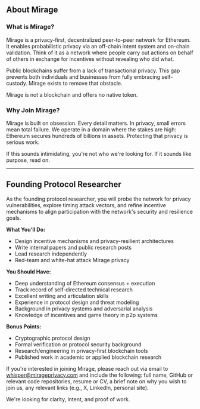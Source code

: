 ## About Mirage

### What is Mirage?

Mirage is a privacy-first, decentralized peer-to-peer network for Ethereum. It enables probabilistic privacy via an off-chain intent system and on-chain validation. Think of it as a network where people carry out actions on behalf of others in exchange for incentives without revealing who did what.

Public blockchains suffer from a lack of transactional privacy. This gap prevents both individuals and businesses from fully embracing self-custody. Mirage exists to remove that obstacle.

Mirage is not a blockchain and offers no native token.

### Why Join Mirage?

Mirage is built on obsession. Every detail matters. In privacy, small errors mean total failure. We operate in a domain where the stakes are high: Ethereum secures hundreds of billions in assets. Protecting that privacy is serious work.

If this sounds intimidating, you're not who we're looking for. If it sounds like purpose, read on.

---

## Founding Protocol Researcher

As the founding protocol researcher, you will probe the network for privacy vulnerabilities, explore timing attack vectors, and refine incentive mechanisms to align participation with the network's security and resilience goals.

**What You’ll Do:**

- Design incentive mechanisms and privacy-resilient architectures
- Write internal papers and public research posts
- Lead research independently
- Red-team and white-hat attack Mirage privacy

**You Should Have:**

- Deep understanding of Ethereum consensus + execution
- Track record of self-directed technical research
- Excellent writing and articulation skills
- Experience in protocol design and threat modeling
- Background in privacy systems and adversarial analysis
- Knowledge of incentives and game theory in p2p systems

**Bonus Points:**

- Cryptographic protocol design
- Formal verification or protocol security background
- Research/engineering in privacy-first blockchain tools
- Published work in academic or applied blockchain research

If you're interested in joining Mirage, please reach out via email to whisper@mirageprivacy.com and include the following: full name, GitHub or relevant code repositories, resume or CV, a brief note on why you wish to join us, any relevant links (e.g., X, LinkedIn, personal site).

We're looking for clarity, intent, and proof of work.
